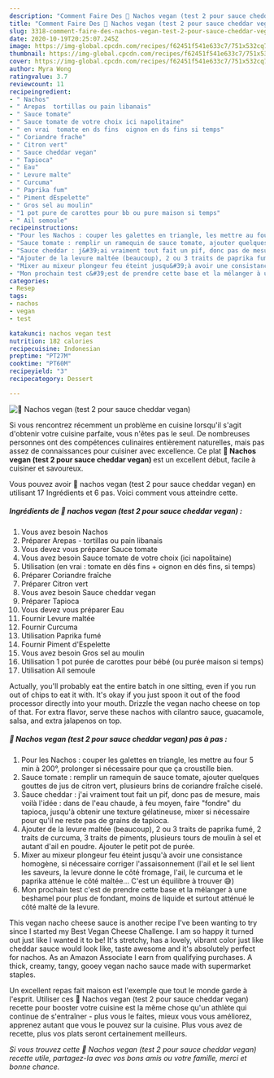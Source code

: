 ```yaml
---
description: "Comment Faire Des 🌸 Nachos vegan (test 2 pour sauce cheddar vegan)"
title: "Comment Faire Des 🌸 Nachos vegan (test 2 pour sauce cheddar vegan)"
slug: 3318-comment-faire-des-nachos-vegan-test-2-pour-sauce-cheddar-vegan
date: 2020-10-19T20:25:07.245Z
image: https://img-global.cpcdn.com/recipes/f62451f541e633c7/751x532cq70/🌸-nachos-vegan-test-2-pour-sauce-cheddar-vegan-photo-principale-de-la-recette.jpg
thumbnail: https://img-global.cpcdn.com/recipes/f62451f541e633c7/751x532cq70/🌸-nachos-vegan-test-2-pour-sauce-cheddar-vegan-photo-principale-de-la-recette.jpg
cover: https://img-global.cpcdn.com/recipes/f62451f541e633c7/751x532cq70/🌸-nachos-vegan-test-2-pour-sauce-cheddar-vegan-photo-principale-de-la-recette.jpg
author: Myra Wong
ratingvalue: 3.7
reviewcount: 11
recipeingredient:
- " Nachos"
- " Arepas  tortillas ou pain libanais"
- " Sauce tomate"
- " Sauce tomate de votre choix ici napolitaine"
- " en vrai  tomate en ds fins  oignon en ds fins si temps"
- " Coriandre frache"
- " Citron vert"
- " Sauce cheddar vegan"
- " Tapioca"
- " Eau"
- " Levure malte"
- " Curcuma"
- " Paprika fum"
- " Piment dEspelette"
- " Gros sel au moulin"
- "1 pot pure de carottes pour bb ou pure maison si temps"
- " Ail semoule"
recipeinstructions:
- "Pour les Nachos : couper les galettes en triangle, les mettre au four 5 min à 200°, prolonger si nécessaire pour que ça croustille bien."
- "Sauce tomate : remplir un ramequin de sauce tomate, ajouter quelques gouttes de jus de citron vert, plusieurs brins de coriandre fraîche ciselé."
- "Sauce cheddar : j&#39;ai vraiment tout fait un pif, donc pas de mesure, mais voilà l&#39;idée : dans de l&#39;eau chaude, à feu moyen, faire &#34;fondre&#34; du tapioca, jusqu&#39;à obtenir une texture gélatineuse, mixer si nécessaire pour qu&#39;il ne reste pas de grains de tapioca."
- "Ajouter de la levure maltée (beaucoup), 2 ou 3 traits de paprika fumé, 2 traits de curcuma, 3 traits de piments, plusieurs tours de moulin à sel et autant d&#39;ail en poudre. Ajouter le petit pot de purée."
- "Mixer au mixeur plongeur feu éteint jusqu&#39;à avoir une consistance homogène, si nécessaire corriger l&#39;assaisonnement (l&#39;ail et le sel lient les saveurs, la levure donne le côté fromage, l&#39;ail, le curcuma et le paprika atténue le côté maltée... C&#39;est un équilibre à trouver 😅)"
- "Mon prochain test c&#39;est de prendre cette base et la mélanger à une beshamel pour plus de fondant, moins de liquide et surtout atténué le côté malté de la levure."
categories:
- Resep
tags:
- nachos
- vegan
- test

katakunci: nachos vegan test 
nutrition: 182 calories
recipecuisine: Indonesian
preptime: "PT27M"
cooktime: "PT60M"
recipeyield: "3"
recipecategory: Dessert

---
```



![🌸 Nachos vegan (test 2 pour sauce cheddar vegan)](https://img-global.cpcdn.com/recipes/f62451f541e633c7/751x532cq70/🌸-nachos-vegan-test-2-pour-sauce-cheddar-vegan-photo-principale-de-la-recette.jpg)

Si vous rencontrez récemment un problème en cuisine lorsqu'il s'agit d'obtenir votre cuisine parfaite, vous n'êtes pas le seul. De nombreuses personnes ont des compétences culinaires entièrement naturelles, mais pas assez de connaissances pour cuisiner avec excellence. Ce plat <strong> 🌸 Nachos vegan (test 2 pour sauce cheddar vegan) </strong> est un excellent début, facile à cuisiner et savoureux.

<!--inarticleads1-->

Vous pouvez avoir 🌸 nachos vegan (test 2 pour sauce cheddar vegan) en utilisant 17 Ingrédients et 6 pas. Voici comment vous atteindre cette.

##### Ingrédients de 🌸 nachos vegan (test 2 pour sauce cheddar vegan) :

1. Vous avez besoin  Nachos
1. Préparer  Arepas - tortillas ou pain libanais
1. Vous devez vous préparer  Sauce tomate
1. Vous avez besoin  Sauce tomate de votre choix (ici napolitaine)
1. Utilisation  (en vrai : tomate en dés fins + oignon en dés fins, si temps)
1. Préparer  Coriandre fraîche
1. Préparer  Citron vert
1. Vous avez besoin  Sauce cheddar vegan
1. Préparer  Tapioca
1. Vous devez vous préparer  Eau
1. Fournir  Levure maltée
1. Fournir  Curcuma
1. Utilisation  Paprika fumé
1. Fournir  Piment d&#39;Espelette
1. Vous avez besoin  Gros sel au moulin
1. Utilisation 1 pot purée de carottes pour bébé (ou purée maison si temps)
1. Utilisation  Ail semoule


Actually, you&#39;ll probably eat the entire batch in one sitting, even if you run out of chips to eat it with. It&#39;s okay if you just spoon it out of the food processor directly into your mouth. Drizzle the vegan nacho cheese on top of that. For extra flavor, serve these nachos with cilantro sauce, guacamole, salsa, and extra jalapenos on top. 

<!--inarticleads2-->

##### 🌸 Nachos vegan (test 2 pour sauce cheddar vegan) pas à pas :

1. Pour les Nachos : couper les galettes en triangle, les mettre au four 5 min à 200°, prolonger si nécessaire pour que ça croustille bien.
1. Sauce tomate : remplir un ramequin de sauce tomate, ajouter quelques gouttes de jus de citron vert, plusieurs brins de coriandre fraîche ciselé.
1. Sauce cheddar : j&#39;ai vraiment tout fait un pif, donc pas de mesure, mais voilà l&#39;idée : dans de l&#39;eau chaude, à feu moyen, faire &#34;fondre&#34; du tapioca, jusqu&#39;à obtenir une texture gélatineuse, mixer si nécessaire pour qu&#39;il ne reste pas de grains de tapioca.
1. Ajouter de la levure maltée (beaucoup), 2 ou 3 traits de paprika fumé, 2 traits de curcuma, 3 traits de piments, plusieurs tours de moulin à sel et autant d&#39;ail en poudre. Ajouter le petit pot de purée.
1. Mixer au mixeur plongeur feu éteint jusqu&#39;à avoir une consistance homogène, si nécessaire corriger l&#39;assaisonnement (l&#39;ail et le sel lient les saveurs, la levure donne le côté fromage, l&#39;ail, le curcuma et le paprika atténue le côté maltée... C&#39;est un équilibre à trouver 😅)
1. Mon prochain test c&#39;est de prendre cette base et la mélanger à une beshamel pour plus de fondant, moins de liquide et surtout atténué le côté malté de la levure.


This vegan nacho cheese sauce is another recipe I&#39;ve been wanting to try since I started my Best Vegan Cheese Challenge. I am so happy it turned out just like I wanted it to be! It&#39;s stretchy, has a lovely, vibrant color just like cheddar sauce would look like, taste awesome and it&#39;s absolutely perfect for nachos. As an Amazon Associate I earn from qualifying purchases. A thick, creamy, tangy, gooey vegan nacho sauce made with supermarket staples. 

<!--inarticleads1-->

<p>
Un excellent repas fait maison est l'exemple que tout le monde garde à l'esprit. Utiliser ces 🌸 Nachos vegan (test 2 pour sauce cheddar vegan) recette pour booster votre cuisine est la même chose qu'un athlète qui continue de s'entraîner - plus vous le faites, mieux vous vous améliorez, apprenez autant que vous le pouvez sur la cuisine. Plus vous avez de recette, plus vos plats seront certainement meilleurs.
</p>

<p>
<i>Si vous trouvez cette 🌸 Nachos vegan (test 2 pour sauce cheddar vegan) recette utile, partagez-la avec vos bons amis ou votre famille, merci et bonne chance.</i>
</p>
